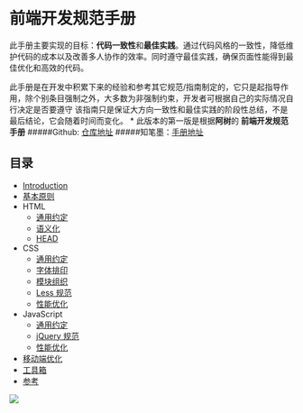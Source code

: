 # 前端开发规范手册



此手册主要实现的目标：**代码一致性**和**最佳实践**。通过代码风格的一致性，降低维护代码的成本以及改善多人协作的效率。同时遵守最佳实践，确保页面性能得到最佳优化和高效的代码。

此手册是在开发中积累下来的经验和参考其它规范/指南制定的，它只是起指导作用，除个别条目强制之外，大多数为非强制约束，开发者可根据自己的实际情况自行决定是否要遵守
该指南只是保证大方向一致性和最佳实践的阶段性总结，不是最后结论，它会随着时间而变化。
*
此版本的第一版是根据**阿树**的 **前端开发规范手册**
#####Github: [仓库地址](https://github.com/Aaaaaashu/Front-End-Style-Guide)
#####知笔墨：[手册地址](http://zhibimo.com/read/Ashu/front-end-style-guide/)

## 目录
* [Introduction](https://bradenhan.gitbooks.io/front-end/)
* [基本原则](https://bradenhan.gitbooks.io/front-end/basic/index.html)
* HTML
   * [通用约定](https://bradenhan.gitbooks.io/front-end/html/general.html)
   * [语义化](https://bradenhan.gitbooks.io/front-end/html/semantic.html)
   * [HEAD](https://bradenhan.gitbooks.io/front-end/html/head.html)
* CSS
   * [通用约定](https://bradenhan.gitbooks.io/front-end/css/general.html)
   * [字体排印](https://bradenhan.gitbooks.io/front-end/css/typography.html)
   * [模块组织](https://bradenhan.gitbooks.io/front-end/css/structure.html)
   * [Less 规范](https://bradenhan.gitbooks.io/front-end/css/less.html)
   * [性能优化](https://bradenhan.gitbooks.io/front-end/css/performance.html)
* JavaScript
   * [通用约定](https://bradenhan.gitbooks.io/front-end/javascript/general.html)
   * [jQuery 规范](https://bradenhan.gitbooks.io/front-end/javascript/jquery.html)
   * [性能优化](https://bradenhan.gitbooks.io/front-end/javascript/performance.html)
* [移动端优化](https://bradenhan.gitbooks.io/front-end/mobile-optimize/index.html)
* [工具箱](https://bradenhan.gitbooks.io/front-end/tool/index.html)
* [参考](https://bradenhan.gitbooks.io/front-end/reference/index.html)

![](https://raw.githubusercontent.com/Aaaaaashu/Front-End-Style-Guide/master/img/husky.png)
